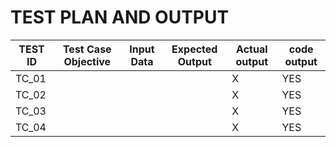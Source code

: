 # TEST PLAN AND OUTPUT

| TEST ID | Test Case Objective | Input Data  | Expected Output |Actual output| code output|
| ----- | ----- | ------- | ------- | ------ |------ |  
|TC_01|  |  | |X | YES |
|TC_02|  |  |  | X | YES|
|TC_03| |  | | X | YES|
|TC_04| | |  | X |YES|
